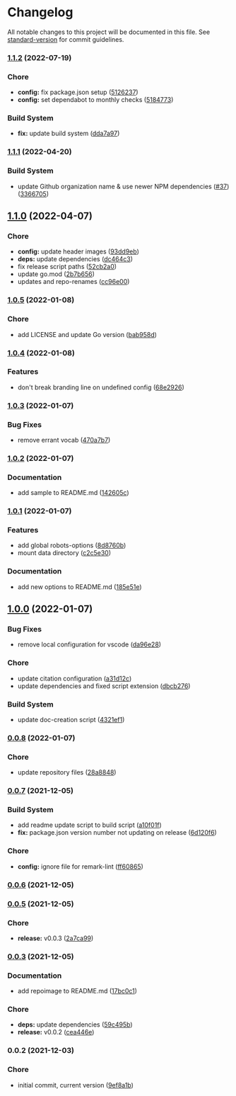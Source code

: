 # Changelog

All notable changes to this project will be documented in this file. See [standard-version](https://github.com/conventional-changelog/standard-version) for commit guidelines.

### [1.1.2](https://github.com/davidsneighbour/hugo-robots/compare/v1.1.1...v1.1.2) (2022-07-19)


### Chore

* **config:** fix package.json setup ([5126237](https://github.com/davidsneighbour/hugo-robots/commit/5126237cdff38ee8910e5640fb1fbf939cfe3318))
* **config:** set dependabot to monthly checks ([5184773](https://github.com/davidsneighbour/hugo-robots/commit/5184773f0701d1d2d90a91579b6eb78e2bb67f50))


### Build System

* **fix:** update build system ([dda7a97](https://github.com/davidsneighbour/hugo-robots/commit/dda7a973d22c0d3a0019336f850f4a21f7620b6d))

### [1.1.1](https://github.com/davidsneighbour/hugo-robots/compare/v1.1.0...v1.1.1) (2022-04-20)


### Build System

* update Github organization name & use newer NPM dependencies ([#37](https://github.com/davidsneighbour/hugo-robots/issues/37)) ([3366705](https://github.com/davidsneighbour/hugo-robots/commit/33667052d7102095b5af66a0efd634a930a55dac))

## [1.1.0](https://github.com/davidsneighbour/hugo-robots/compare/v1.0.5...v1.1.0) (2022-04-07)


### Chore

* **config:** update header images ([93dd9eb](https://github.com/davidsneighbour/hugo-robots/commit/93dd9eb883d37158bd031f3d34299449a6cc6fb6))
* **deps:** update dependencies ([dc464c3](https://github.com/davidsneighbour/hugo-robots/commit/dc464c39e6f9ee2553bbebf5e961b4455a689c41))
* fix release script paths ([52cb2a0](https://github.com/davidsneighbour/hugo-robots/commit/52cb2a07239b76e7ba2e982d5755f58d00281b31))
* update go.mod ([2b7b656](https://github.com/davidsneighbour/hugo-robots/commit/2b7b656ea53ac713556034e86ed07cdbcb7d0529))
* updates and repo-renames ([cc96e00](https://github.com/davidsneighbour/hugo-robots/commit/cc96e00c0c1d4ada6da6bbca092dab2c8472c0c7))

### [1.0.5](https://github.com/davidsneighbour/hugo-robots/compare/v1.0.4...v1.0.5) (2022-01-08)


### Chore

* add LICENSE and update Go version ([bab958d](https://github.com/davidsneighbour/hugo-robots/commit/bab958d31b6d7f1db325137f1fd40107cacb2340))

### [1.0.4](https://github.com/davidsneighbour/hugo-robots/compare/v1.0.3...v1.0.4) (2022-01-08)


### Features

* don't break branding line on undefined config ([68e2926](https://github.com/davidsneighbour/hugo-robots/commit/68e2926e7894d70fdc70a024afbb83ffac7a5d40))

### [1.0.3](https://github.com/davidsneighbour/hugo-robots/compare/v1.0.2...v1.0.3) (2022-01-07)


### Bug Fixes

* remove errant vocab ([470a7b7](https://github.com/davidsneighbour/hugo-robots/commit/470a7b77d7c282040e708213a8f9fb85ccd47ed7))

### [1.0.2](https://github.com/davidsneighbour/hugo-robots/compare/v1.0.1...v1.0.2) (2022-01-07)


### Documentation

* add sample to README.md ([142605c](https://github.com/davidsneighbour/hugo-robots/commit/142605c065ad414033d986a805c7d99e74925f72))

### [1.0.1](https://github.com/davidsneighbour/hugo-robots/compare/v1.0.0...v1.0.1) (2022-01-07)


### Features

* add global robots-options ([8d8760b](https://github.com/davidsneighbour/hugo-robots/commit/8d8760b39e4277cd7a8832f88f02d56d2f0656e8))
* mount data directory ([c2c5e30](https://github.com/davidsneighbour/hugo-robots/commit/c2c5e3068f10690d49098768b9005d926098a3a3))


### Documentation

* add new options to README.md ([185e51e](https://github.com/davidsneighbour/hugo-robots/commit/185e51ea69e3b5ff4de3948103693221aad09748))

## [1.0.0](https://github.com/davidsneighbour/hugo-robots/compare/v0.0.8...v1.0.0) (2022-01-07)


### Bug Fixes

* remove local configuration for vscode ([da96e28](https://github.com/davidsneighbour/hugo-robots/commit/da96e284027ce8285d74ec577490976edb67a804))


### Chore

* update citation configuration ([a31d12c](https://github.com/davidsneighbour/hugo-robots/commit/a31d12cec7cae6657b6da67df39a4ad8f8c20280))
* update dependencies and fixed script extension ([dbcb276](https://github.com/davidsneighbour/hugo-robots/commit/dbcb2767003042c04c2dc2c8552e3371e6163b76))


### Build System

* update doc-creation script ([4321ef1](https://github.com/davidsneighbour/hugo-robots/commit/4321ef1a0f5bb4c07c336ec105a304ad3b1957c2))

### [0.0.8](https://github.com/davidsneighbour/hugo-robots/compare/v0.0.7...v0.0.8) (2022-01-07)


### Chore

* update repository files ([28a8848](https://github.com/davidsneighbour/hugo-robots/commit/28a88480d8d79a3da940aad7038bafabea9f593e))

### [0.0.7](https://github.com/davidsneighbour/hugo-robots/compare/v0.0.6...v0.0.7) (2021-12-05)


### Build System

* add readme update script to build script ([a10f01f](https://github.com/davidsneighbour/hugo-robots/commit/a10f01f4fd97bc227d38f7d617301921e700084b))
* **fix:** package.json version number not updating on release ([6d120f6](https://github.com/davidsneighbour/hugo-robots/commit/6d120f64e4ec6ce1b26b190e3a890e882fb2b81a))


### Chore

* **config:** ignore file for remark-lint ([ff60865](https://github.com/davidsneighbour/hugo-robots/commit/ff60865cf34d3d082ade5d6c730e49e7eed9f62e))

### [0.0.6](https://github.com/davidsneighbour/hugo-robots/compare/v0.0.5...v0.0.6) (2021-12-05)

### [0.0.5](https://github.com/davidsneighbour/hugo-robots/compare/v0.0.3...v0.0.5) (2021-12-05)


### Chore

* **release:** v0.0.3 ([2a7ca99](https://github.com/davidsneighbour/hugo-robots/commit/2a7ca9937d596ee0ef78f4455eae3729929a4b26))

### [0.0.3](https://github.com/davidsneighbour/hugo-robots/compare/v0.0.2...v0.0.3) (2021-12-05)


### Documentation

* add repoimage to README.md ([17bc0c1](https://github.com/davidsneighbour/hugo-robots/commit/17bc0c18836b2fcc37e4990c874b80a8c595ed6d))


### Chore

* **deps:** update dependencies ([59c495b](https://github.com/davidsneighbour/hugo-robots/commit/59c495bace465aa37545a1e3efe21fcf27e62810))
* **release:** v0.0.2 ([cea446e](https://github.com/davidsneighbour/hugo-robots/commit/cea446ef58d9accdb2fbfa0140a115fdf23ff4db))

### 0.0.2 (2021-12-03)


### Chore

* initial commit, current version ([9ef8a1b](https://github.com/davidsneighbour/hugo-robots/commit/9ef8a1bcbd24dc225e08d91ae7f1a34ede8586c7))
